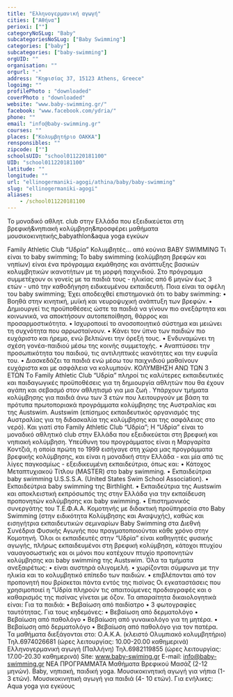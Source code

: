 ```yaml
---
title: "Ελληνογερμανική αγωγή"
cities: ["Αθήνα"]
perioxi: [""]
categoryNoSLug: "Baby"
subcategoriesNoSLug: ["Baby Swimming"]
categories: ["baby"]
subcategories: ["baby-swimming"]
orgUID: ""
organisation: ""
orgurl: "-"
address: "Κηφισίας 37, 15123 Athens, Greece"
logoimg: ""
profilePhoto : "downloaded"
coverPhoto : "downloaded"
website: "www.baby-swimming.gr/"
facebook: "www.facebook.com/ydria/"
phone: ""
email: "info@baby-swimming.gr"
courses: ""
places: ["Κολυμβητήριο ΟΑΚΚΑ"]
rensponsibles: ""
zipcode: [""]
schoolsUID: "school011220181100"
UID: "school011220181100"
latitude: ""
longitude: ""
url: "ellinogermaniki-agogi/athina/baby/baby-swimming"
slug: "ellinogermaniki-agogi"
aliases:
    - /school011220181100
---
```



Το μοναδικό αθλητ. club στην Ελλάδα που εξειδικεύεται στη βρεφική&amp;νηπιακή κολύμβηση&amp;προσφέρει μαθήματα μουσικοκινητικής,babyathlon&amp;aqua yoga εγκύων

Family Athletic Club “Uδρία” Κολυμβητές… από κούνια BABY SWIMMING Τι είναι το baby swimming; Το baby swimming (κολύμβηση βρεφών και νηπίων) είναι ένα πρόγραμμα εκμάθησης και ανάπτυξης βασικών κολυμβητικών ικανοτήτων με τη μορφή παιχνιδιού. Στο πρόγραμμα συμμετέχουν οι γονείς με τα παιδιά τους - ηλικίας από 6 μηνών έως 3 ετών - υπό την καθοδήγηση ειδικευμένου εκπαιδευτή. Ποια είναι τα οφέλη του baby swimming; Έχει αποδειχθεί επιστημονικά ότι το baby swimming: • Βοηθά στην κινητική, μυϊκή και νευροψυχική ανάπτυξη των βρεφών. • Δημιουργεί τις προϋποθέσεις ώστε τα παιδιά να γίνουν πιο ανεξάρτητα και κοινωνικά, να αποκτήσουν αυτοπεποίθηση, θάρρος και προσαρμοστικότητα. • Ισχυροποιεί το ανοσοποιητικό σύστημα και μειώνει τη συχνότητα που αρρωσταίνουν. • Κάνει τον ύπνο των παιδιών πιο ευχάριστο και ήρεμο, ενώ βελτιώνει την όρεξή τους. • Ενδυναμώνει τη σχέση γονέα-παιδιού μέσω της κοινής συμμετοχής. • Αναπτύσσει την προσωπικότητα του παιδιού, τις αντιληπτικές ικανότητες και την ευφυΐα του. • Διασκεδάζει τα παιδιά ενώ μέσω του παιχνιδιού μαθαίνουν ευχάριστα και με ασφάλεια να κολυμπούν. ΚΟΛΥΜΒΗΣΗ ΑΝΩ ΤΩΝ 3 ΕΤΩΝ Tο Family Athletic Club “Uδρία” πληροί τις καλύτερες εκπαιδευτικές και παιδαγωγικές προϋποθέσεις για τη δημιουργία αθλητών που θα έχουν αγάπη και σεβασμό στον αθλητισμό για μια ζωή . Υπάρχουν τμήματα κολύμβησης για παιδιά άνω των 3 ετών που λειτουργούν με βάση τα πρότυπα πρωτοποριακά προγράμματα κολύμβησης της Αυστραλίας και της Αustswim. Αustswim (επίσημος εκπαιδευτικός οργανισμός της Αυστραλίας για τη διδασκαλία της κολύμβησης και της ασφάλειας στο νερό). Και γιατί στο Family Athletic Club “Uδρία”; Η “Uδρία” είναι το μοναδικό αθλητικό club στην Ελλάδα που εξειδικεύεται στη βρεφική και νηπιακή κολύμβηση. Υπεύθυνη του προγράμματος είναι η Μαργαρίτα Κοντζιά, η οποία πρώτη το 1999 εισήγαγε στη χώρα μας προγράμματα βρεφικής κολύμβησης, και είναι η μοναδική στην Ελλάδα - και μία από τις λίγες παγκοσμίως - εξειδικευμένη εκπαιδεύτρια, όπως και: • Κάτοχος Μεταπτυχιακού Τίτλου (MASTER) στο baby swimming. • Εκπαιδεύτρια baby swimming U.S.S.S.A. (United States Swim School Association). • Εκπαιδεύτρια baby swimming της Birthlight. • Εκπαιδεύτρια της Αustswim και αποκλειστική εκπρόσωπός της στην Ελλάδα για την εκπαίδευση προπονητών κολύμβησης και baby swimming. • Επιστημονικός συνεργάτης του Τ.Ε.Φ.Α.Α. Κομοτηνής με διδακτική προϋπηρεσία στο Baby Swimming (στην ειδικότητα Κολύμβησης και Αναψυχής), καθώς και εισηγήτρια εκπαιδευτικών σεμιναρίων Baby Swimming στα Διεθνή Συνέδρια Φυσικής Αγωγής που πραγματοποιούνται κάθε χρόνο στην Κομοτηνή. Όλοι οι εκπαιδευτές στην “Uδρία” είναι καθηγητές φυσικής αγωγής, πλήρως εκπαιδευμένοι στη βρεφική κολύμβηση, κάτοχοι πτυχίου ναυαγoσωστικής και οι μόνοι που κατέχουν πτυχίο προπονητών κολύμβησης και baby swimming της Αustswim. Όλα τα τμήματα ανεξαιρέτως: • είναι αυστηρά ολιγομελή. • χωρίζονται σύμφωνα με την ηλικία και το κολυμβητικό επίπεδο των παιδιών. • επιβλέπονται από τον προπονητή που βρίσκεται πάντα εντός της πισίνας Οι εγκαταστάσεις που χρησιμοποιεί η “Uδρία πληρούν τις απαιτούμενες προδιαγραφές και ο καθαρισμός της πισίνας γίνεται με όζον. Τα απαραίτητα δικαιολογητικά είναι: Για τα παιδιά: • Βεβαίωση από παιδίατρο • 3 φωτογραφίες ταυτότητας. Για τους κηδεμόνες: • Βεβαίωση από δερματολόγο • Βεβαίωση από παθολόγο • Βεβαίωση από γυναικολόγο για τη μητέρα. • Βεβαίωση από δερματολόγο • Βεβαίωση από παθολόγο για τον πατέρα. Τα μαθήματα διεξάγονται στο: Ο.Α.Κ.Α. (κλειστό Ολυμπιακό κολυμβητήριο) Τηλ.6974026681 (ώρες λειτουργίας: 10.00-20.00 καθημερινά) Ελληνογερμανική αγωγή (Παλλήνη) Τηλ.6982119855 (ώρες λειτουργίας: 17.00-20.30 καθημερινά) Site: www.baby-swiming.gr E-mail: info@baby-swimming.gr ΝΕΑ ΠΡΟΓΡΑΜΜΑΤΑ Μαθήματα Βρεφικού Μασάζ (2-12 μηνών). Baby, νηπιακή, παιδική yoga. Μουσικοκινητική αγωγή για νήπια (1- 3 ετών). Μουσικοκινητική αγωγή για παιδιά (4- 10 ετών). Για ενήλικες: Aqua yoga για εγκύους